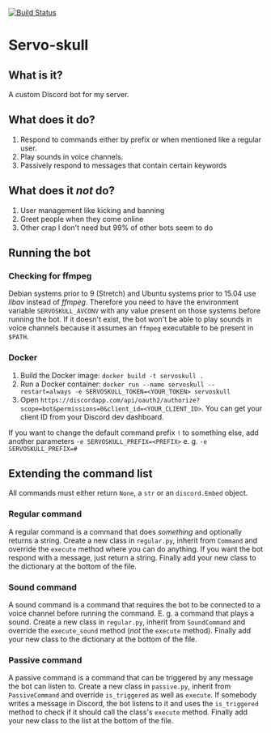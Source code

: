 [![Build Status](https://travis-ci.org/Retzudo/servoskull.svg?branch=master)](https://travis-ci.org/Retzudo/servoskull)

# Servo-skull

## What is it?

A custom Discord bot for my server.

## What does it do?

1. Respond to commands either by prefix or when mentioned like a regular user.
2. Play sounds in voice channels.
3. Passively respond to messages that contain certain keywords

## What does it *not* do?

1. User management like kicking and banning
1. Greet people when they come online
1. Other crap I don't need but 99% of other bots seem to do

## Running the bot

### Checking for ffmpeg

Debian systems prior to 9 (Stretch) and Ubuntu systems prior to 15.04
use *libav* instead of *ffmpeg*. Therefore you need to have the environment
variable `SERVOSKULL_AVCONV` with any value present on those systems
before running the bot. If it doesn't exist, the bot won't be able to
play sounds in voice channels because it assumes an `ffmpeg` executable
to be present in `$PATH`.

### Docker

1. Build the Docker image: `docker build -t servoskull .`
2. Run a Docker container: `docker run --name servoskull --restart=always -e SERVOSKULL_TOKEN=<YOUR_TOKEN> servoskull`
3. Open `https://discordapp.com/api/oauth2/authorize?scope=bot&permissions=0&client_id=<YOUR_CLIENT_ID>`.
   You can get your client ID from your Discord dev dashboard.

If you want to change the default command prefix `!` to something else, add another parameters
`-e SERVOSKULL_PREFIX=<PREFIX>` e. g. `-e SERVOSKULL_PREFIX=#`


## Extending the command list

All commands must either return `None`, a `str` or an `discord.Embed` object.

### Regular command

A regular command is a command that does *something* and optionally returns a string. Create a new class in `regular.py`, inherit from `Command` and override the `execute` method where you can do anything. If you want the bot respond with a message, just return a string. Finally add your new class to the dictionary at the bottom of the file.

### Sound command

A sound command is a command that requires the bot to be connected to a voice channel before running the command. E. g. a command that plays a sound. Create a new class in `regular.py`, inherit from `SoundCommand` and override the `execute_sound` method (*not* the `execute` method). Finally add your new class to the dictionary at the bottom of the file.

### Passive command

A passive command is a command that can be triggered by any message the bot can listen to. Create a new class in `passive.py`, inherit from `PassiveCommand` and override `is_triggered` as well as `execute`. If somebody writes a message in Discord, the bot listens to it and uses the `is_triggered` method to check if it should call the class's `execute` method. Finally add your new class to the list at the bottom of the file.